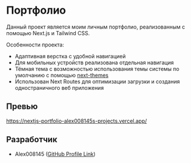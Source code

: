 # Портфолио 


Данный проект является моим личным портфолио, реализованным с помощью Next.js и Tailwind CSS.

Особенности проекта: 
- Адаптивная верстка с удобной навигацией
- Для мобильных устройств реализована отдельная навигация 
- Тёмная тема с возможностью использования темы системы по умолчанию с помощью [next-themes](https://github.com/pacocoursey/next-themes)
- Использован Next Routes для оптимизации загрузки и создания одностраничного веб приложения

## Превью

https://nextjs-portfolio-alex008145s-projects.vercel.app/


## Разработчик

- Alex008145 ([GitHub Profile Link](https://github.com/Alex008145))







